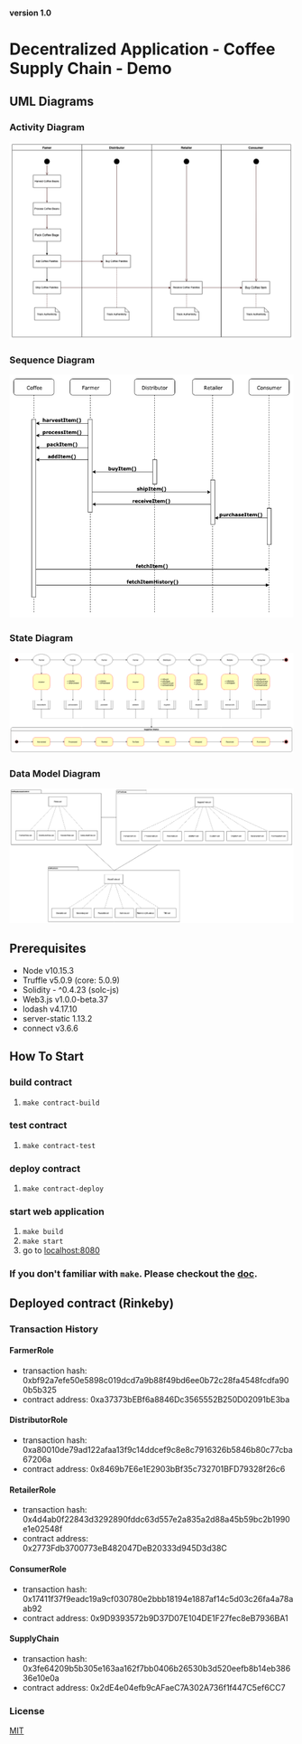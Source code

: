 #### version 1.0
# Decentralized Application - Coffee Supply Chain - Demo

## UML Diagrams

### Activity Diagram
![Activity Diagram](./UML/dapp-coffee-supply-chain-activity-diagram.png "Activity Diagram")

### Sequence Diagram
![Sequence Diagram](./UML/dapp-coffee-supply-chain-sequence-diagram.png "Sequence Diagram")

### State Diagram
![State Diagram](./UML/dapp-coffee-supply-chain-state-diagram.png "State Diagram")

### Data Model Diagram
![Data Model Diagram](./UML/dapp-coffee-supply-chain-data-model-diagram.png "Data Model Diagram")


## Prerequisites
* Node v10.15.3
* Truffle v5.0.9 (core: 5.0.9)
* Solidity - ^0.4.23 (solc-js)
* Web3.js v1.0.0-beta.37
* lodash v4.17.10
* server-static 1.13.2
* connect v3.6.6


## How To Start
### build contract
1. `make contract-build`
### test contract
1. `make contract-test`
### deploy contract
1. `make contract-deploy`
### start web application
1. `make build`
2. `make start`
3. go to [localhost:8080](localhost:8080)
### If you don't familiar with `make`. Please checkout the [doc](https://www.gnu.org/software/make/manual/make.html).

## Deployed contract (Rinkeby)

### Transaction History
#### FarmerRole
* transaction hash:    0xbf92a7efe50e5898c019dcd7a9b88f49bd6ee0b72c28fa4548fcdfa900b5b325
* contract address:    0xa37373bEBf6a8846Dc3565552B250D02091bE3ba

#### DistributorRole
* transaction hash:    0xa80010de79ad122afaa13f9c14ddcef9c8e8c7916326b5846b80c77cba67206a
* contract address:    0x8469b7E6e1E2903bBf35c732701BFD79328f26c6


#### RetailerRole
* transaction hash:    0x4d4ab0f22843d3292890fddc63d557e2a835a2d88a45b59bc2b1990e1e02548f
* contract address:    0x2773Fdb3700773eB482047DeB20333d945D3d38C


#### ConsumerRole
* transaction hash:    0x17411f37f9eadc19a9cf030780e2bbb18194e1887af14c5d03c26fa4a78aab92
* contract address:    0x9D9393572b9D37D07E104DE1F27fec8eB7936BA1


#### SupplyChain
* transaction hash:    0x3fe64209b5b305e163aa162f7bb0406b26530b3d520eefb8b14eb38636e10e0a
* contract address:    0x2dE4e04efb9cAFaeC7A302A736f1f447C5ef6CC7


### License
[MIT](LICENSE)
